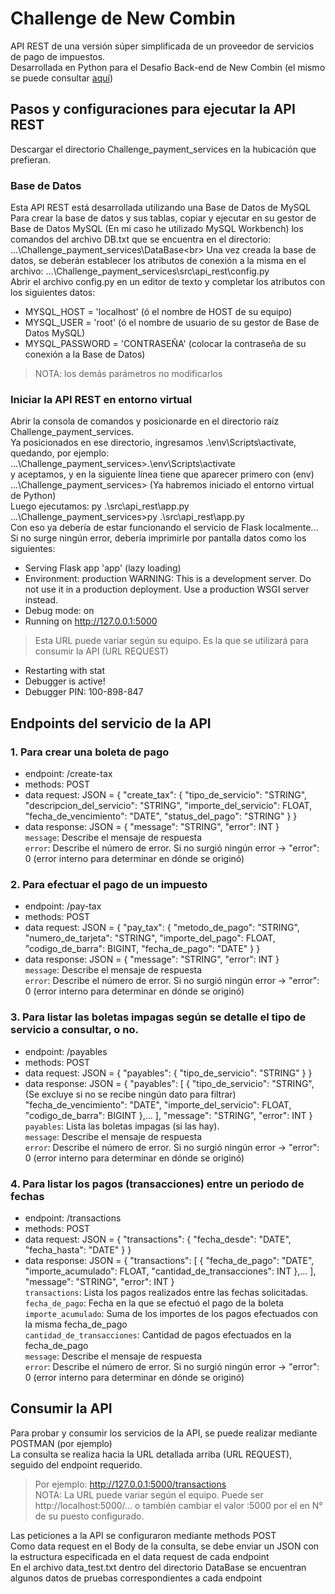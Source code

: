 # Challenge de New Combin
API REST de una versión súper simplificada de un proveedor de servicios de pago de impuestos.<br>
Desarrollada en Python para el Desafio Back-end de New Combin (el mismo se puede consultar <a href="https://github.com/newcombin/devskillsback">aquí</a>)

## Pasos y configuraciones para ejecutar la API REST
Descargar el directorio Challenge_payment_services en la hubicación que prefieran.<br>

### Base de Datos
Esta API REST está desarrollada utilizando una Base de Datos de MySQL<br>
Para crear la  base de datos y sus tablas, copiar y ejecutar en su gestor de Base de Datos MySQL (En mi caso he utilizado MySQL Workbench) los comandos del archivo DB.txt que se encuentra en el directorio: ...\Challenge_payment_services\DataBase\<br>
Una vez creada la base de datos, se deberán establecer los atributos de conexión a la misma en el archivo:  ...\Challenge_payment_services\src\api_rest\config.py<br>
Abrir el archivo config.py en un editor de texto y completar los atributos con los siguientes datos:<br>
   * MYSQL_HOST = 'localhost' (ó el nombre de HOST de su equipo)
   * MYSQL_USER = 'root'  (ó el nombre de usuario de su gestor de Base de Datos MySQL)
   * MYSQL_PASSWORD = 'CONTRASEÑA' (colocar la contraseña de su conexión a la Base de Datos)

> NOTA: los demás parámetros no modificarlos

### Iniciar la API REST en entorno virtual
Abrir la consola de comandos y posicionarde en el directorio raíz Challenge_payment_services.<br>
Ya posicionados en ese directorio, ingresamos .\env\Scripts\activate, quedando, por ejemplo:<br>
...\Challenge_payment_services>.\env\Scripts\activate<br>
y aceptamos, y en la siguiente línea tiene que aparecer primero con (env) ...\Challenge_payment_services> (Ya habremos iniciado el entorno virtual de Python)<br>
Luego ejecutamos: py .\src\api_rest\app.py<br>
...\Challenge_payment_services>py .\src\api_rest\app.py<br>
Con eso ya debería de estar funcionando el servicio de Flask localmente...<br>
Si no surge ningún error, debería imprimirle por pantalla datos como los siguientes:<br>
 * Serving Flask app 'app' (lazy loading)
 * Environment: production
   WARNING: This is a development server. Do not use it in a production deployment.
   Use a production WSGI server instead.
 * Debug mode: on
 * Running on http://127.0.0.1:5000 
> Esta URL puede variar según su equipo. Es la que se utilizará para consumir la API (URL REQUEST)
 * Restarting with stat
 * Debugger is active!
 * Debugger PIN: 100-898-847


## Endpoints del servicio de la API
### 1. Para crear una boleta de pago
 * endpoint: /create-tax
 * methods: POST
 * data request: JSON = {
                            "create_tax":
                            {
                                "tipo_de_servicio": "STRING",
                                "descripcion_del_servicio": "STRING",
                                "importe_del_servicio": FLOAT,
                                "fecha_de_vencimiento": "DATE",
                                "status_del_pago": "STRING"
                            }
                        }
 * data response: JSON = {
                                                "message": "STRING",
                                                "error": INT
                                            }<br>
`message`: Describe el mensaje de respuesta<br>
`error`: Describe el número de error. Si no surgió ningún error -> "error": 0 (error interno para determinar en dónde se originó)<br>

### 2. Para efectuar el pago de un impuesto
 * endpoint: /pay-tax
 * methods: POST
 * data request: JSON = {
                            "pay_tax":
                            {
                                "metodo_de_pago": "STRING",
                                "numero_de_tarjeta": "STRING",
                                "importe_del_pago": FLOAT,
                                "codigo_de_barra": BIGINT,
                                "fecha_de_pago": "DATE"
                            }
                        }
 * data response: JSON = {
                                                "message": "STRING",
                                                "error": INT
                                            }<br>
`message`: Describe el mensaje de respuesta<br>
`error`: Describe el número de error. Si no surgió ningún error -> "error": 0 (error interno para determinar en dónde se originó)<br>

### 3. Para listar las boletas impagas según se detalle el tipo de servicio a consultar, o no.
 * endpoint: /payables
 * methods: POST
 * data request: JSON = {
                            "payables":
                            {
                                "tipo_de_servicio": "STRING"
                            }
                        }
 * data response: JSON = {
                                                "payables":
                                                [
                                                    {
                                                        "tipo_de_servicio": "STRING", (Se excluye si no se recibe ningún dato para filtrar)
                                                        "fecha_de_vencimiento": "DATE",
                                                        "importe_del_servicio": FLOAT,
                                                        "codigo_de_barra": BIGINT
                                                    },...
                                                ],
                                                "message": "STRING",
                                                "error": INT
                                            }<br>
`payables`: Lista las boletas impagas (si las hay).<br>
`message`: Describe el mensaje de respuesta<br>
`error`: Describe el número de error. Si no surgió ningún error -> "error": 0 (error interno para determinar en dónde se originó)<br>

### 4. Para listar los pagos (transacciones) entre un periodo de fechas
 * endpoint: /transactions
 * methods: POST
 * data request: JSON = {
                            "transactions":
                            {
                                "fecha_desde": "DATE",
                                "fecha_hasta": "DATE"
                            }
                        }
 * data response: JSON = {
                                                "transactions":
                                                [
                                                    {
                                                        "fecha_de_pago": "DATE",
                                                        "importe_acumulado": FLOAT,
                                                        "cantidad_de_transacciones": INT
                                                    },...
                                                ],
                                                "message": "STRING",
                                                "error": INT
                                            }<br>
`transactions`: Lista los pagos realizados entre las fechas solicitadas.<br>
                `fecha_de_pago`: Fecha en la que se efectuó el pago de la boleta<br>
                `importe_acumulado`: Suma de los importes de los pagos efectuados con la misma fecha_de_pago<br>
                `cantidad_de_transacciones`: Cantidad de pagos efectuados en la fecha_de_pago<br>
`message`: Describe el mensaje de respuesta<br>
`error`: Describe el número de error. Si no surgió ningún error -> "error": 0 (error interno para determinar en dónde se originó)<br>

## Consumir la API
Para probar y consumir los servicios de la API, se puede realizar mediante POSTMAN (por ejemplo)<br>
La consulta se realiza hacia la URL detallada arriba (URL REQUEST), seguido del endpoint requerido.<br>
> Por ejemplo: http://127.0.0.1:5000/transactions<br>
> NOTA: La URL puede variar según el equipo. Puede ser http://localhost:5000/... o también cambiar el valor :5000 por el en N° de su puesto configurado.

Las peticiones a la API se configuraron mediante methods POST<br>
Como data request en el Body de la consulta, se debe enviar un JSON con la estructura especificada en el data request de cada endpoint<br>
En el archivo data_test.txt dentro del directorio DataBase se encuentran algunos datos de pruebas correspondientes a cada endpoint

